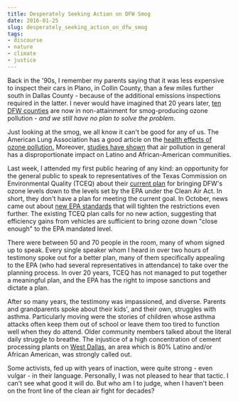 ```yaml
---
title: Desperately Seeking Action on DFW Smog
date: 2016-01-25
slug: desperately_seeking_action_on_dfw_smog
tags:
- discourse
- nature
- climate
- justice
---
```


Back in the '90s, I remember my parents saying that it was less expensive to
inspect their cars in Plano, in Collin County, than a few miles further south in
Dallas County - because of the additional emissions inspections required in the
latter. I never would have imagined that 20 years later, [ten DFW
counties](https://www.tceq.texas.gov/airquality/sip/dfw/dfw-status) are now in non-attainment for smog-producing ozone pollution - *and
we still have no plan to solve the problem*.

Just looking at the smog, we all know it can't be good for any of us. The
American Lung Association has a good article on the [health
effects of ozone pollution.](http://www.stateoftheair.org/2015/health-risks/health-risks-ozone.html) Moreover, [studies
have shown](http://www.environmentalhealthnews.org/ehs/news/2012/unequal-exposures) that air pollution in general has a disproportionate impact on
Latino and African-American communities.

Last week, I attended my first public hearing of any kind: an opportunity for
the general public to speak to representatives of the Texas Commission on
Environmental Quality (TCEQ) about their [current
plan](https://www.tceq.texas.gov/airquality/sip/dfw/dfw-latest-ozone) for bringing DFW's ozone levels down to the levels set by the EPA under
the Clean Air Act. In short, they don't have a plan for meeting the current
goal. In October, news came out about [new
EPA standards](http://www.dallasnews.com/news/local-news/20151001-epa-tightening-limits-on-smog-causing-ozone-linked-to-asthma-respiratory-illness.ece) that will tighten the restrictions even further. The existing
TCEQ plan calls for no new action, suggesting that efficiency gains from
vehicles are sufficient to bring ozone down "close enough" to the EPA mandated
level.

There were between 50 and 70 people in the room, many of whom signed up to
speak. Every single speaker whom I heard in over two hours of testimony spoke
out for a better plan, many of them specifically appealing to the EPA (who had
several representatives in attendance) to take over the planning process. In
over 20 years, TCEQ has not managed to put together a meaningful plan, and the
EPA has the right to impose sanctions and dictate a plan.

After so many years, the testimony was impassioned, and diverse. Parents and
grandparents spoke about their kids', and their own, struggles with asthma.
Particularly moving were the stories of children whose asthma attacks often keep
them out of school or leave them too tired to function well when they do attend.
Older community members talked about the literal daily struggle to breathe. The
injustice of a high concentration of cement processing plants on [West Dallas](https://en.wikipedia.org/wiki/West_Dallas), an area which
is 80% Latino and/or African American, was strongly called out.

Some activists, fed up with years of inaction, were quite strong - even vulgar -
in their language. Personally, I was not pleased to hear that tactic. I can't
see what good it will do. But who am I to judge, when I haven't been on the
front line of the clean air fight for decades?
